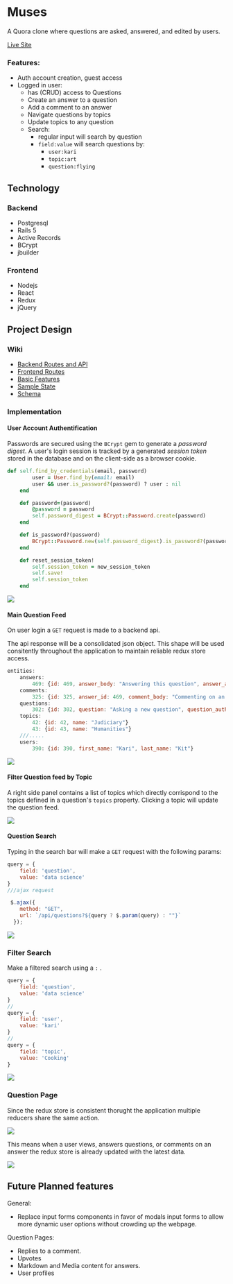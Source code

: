 # Muses

A Quora clone where questions are asked, answered, and edited by users.

[Live Site][6]

### Features:

+ Auth account creation, guest access
+ Logged in user:
    + has (CRUD) access to Questions
    + Create an answer to a question
    + Add a comment to an answer
    + Navigate questions by topics
    + Update topics to any question
    + Search:
        + regular input will search by question
        + `field:value` will search questions by:
            + `user:kari`
            + `topic:art`
            + `question:flying` 

## Technology

### Backend

+ Postgresql
+ Rails 5
+ Active Records
+ BCrypt
+ jbuilder

### Frontend

+ Nodejs
+ React
+ Redux
+ jQuery

## Project Design

### Wiki

+ [Backend Routes and API][1]
+ [Frontend Routes][2]
+ [Basic Features][3]
+ [Sample State][4]
+ [Schema][5]

[1]: https://github.com/VladRez/muses/wiki/backend-routes
[2]: https://github.com/VladRez/muses/wiki/frontend-routes
[3]: https://github.com/VladRez/muses/wiki/MVP-list
[4]: https://github.com/VladRez/muses/wiki/sample-state
[5]: https://github.com/VladRez/muses/wiki/schema
[6]: https://muses.herokuapp.com


### Implementation

#### User Account Authentification

Passwords are secured using the `BCrypt` gem to generate a *password digest*. 
A user's login session is tracked by a generated *session token* stored in the database and on the client-side as a browser cookie.

```ruby
def self.find_by_credentials(email, password)
        user = User.find_by(email: email)
        user && user.is_password?(password) ? user : nil
    end

    def password=(password)
        @password = password
        self.password_digest = BCrypt::Password.create(password)
    end

    def is_password?(password)
        BCrypt::Password.new(self.password_digest).is_password?(password)
    end

    def reset_session_token!
        self.session_token = new_session_token
        self.save!
        self.session_token
    end
```

![](docs/images/login.png)

#### Main Question Feed

On user login a `GET` request is made to a backend api. 

The api response will be a consolidated json object. This shape will be used consitently throughout the application to maintain reliable redux store access. 

```js
entities:
    answers:
        469: {id: 469, answer_body: "Answering this question", answer_author_id: 390, created_at: "2019-08-09T17:54:25Z"}
    comments:
        325: {id: 325, answer_id: 469, comment_body: "Commenting on an answer", comment_author_id: 390, created_at: "2019-08-09T17:54:37Z"}
    questions:
        302: {id: 302, question: "Asking a new question", question_author_id: 390, topics: Array(0), created_at: "2019-08-09T17:54:10Z"}
    topics:
        42: {id: 42, name: "Judiciary"}
        43: {id: 43, name: "Humanities"}
    ///.....
    users:
        390: {id: 390, first_name: "Kari", last_name: "Kit"}
```


![](docs/images/mainpage.png)

#### Filter Question feed by Topic


A right side panel contains a list of topics which directly corrispond to the topics defined in a question's `topics` property. 
Clicking a topic will update the question feed.

![](docs/images/feedfilter.png)

#### Question Search

Typing in the search bar will make a `GET` request with the following params:

```js
query = {
    field: 'question',
    value: 'data science'
}
///ajax request

 $.ajax({
    method: "GET",
    url: `/api/questions?${query ? $.param(query) : ""}`
  });
```


![](docs/images/regularsearch.png)

### Filter Search

Make a filtered search using a `:` .

```js
query = {
    field: 'question',
    value: 'data science'
}
//
query = {
    field: 'user',
    value: 'kari'
}
//
query = {
    field: 'topic',
    value: 'Cooking'
}
```

![](docs/images/wildcardsearch.png)

### Question Page

Since the redux store is consistent thorught the application multiple reducers share the same action.

![](docs/images/editing.png)

This means when a user views, answers questions, or comments on an answer the redux store is already updated with the latest data.

![](docs/images/questionpage.png)


## Future Planned features

General:

+ Replace input forms components in favor of modals input forms to allow more dynamic user options without crowding up the webpage. 

Question Pages:

+ Replies to a comment.
+ Upvotes
+ Markdown and Media content for answers.
+ User profiles




